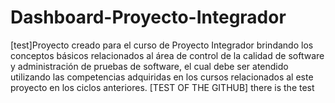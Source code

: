 # Dashboard-Proyecto-Integrador
[test]Proyecto creado para el curso de Proyecto Integrador brindando los conceptos básicos relacionados al área de control de la calidad de software y administración de pruebas de software, el cual debe ser atendido utilizando las competencias adquiridas en los cursos relacionados al este proyecto en los ciclos anteriores. [TEST OF THE GITHUB] there is the test
